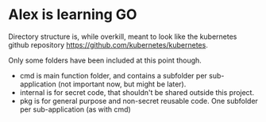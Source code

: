 # Alex is learning GO

Directory structure is, while overkill, meant to look like the kubernetes github repository https://github.com/kubernetes/kubernetes.

Only some folders have been included at this point though.

* cmd is main function folder, and contains a subfolder per sub-application (not important now, but might be later).
* internal is for secret code, that shouldn't be shared outside this project.
* pkg is for general purpose and non-secret reusable code. One subfolder per sub-application (as with cmd)